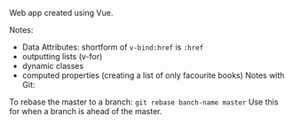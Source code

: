 Web app created using Vue.

Notes:

- Data Attributes: shortform of `v-bind:href` is `:href`
- outputting lists (v-for)
- dynamic classes
- computed properties (creating a list of only facourite books)
Notes with Git:

To rebase the master to a branch:
`git rebase banch-name master`
Use this for when a branch is ahead of the master.

